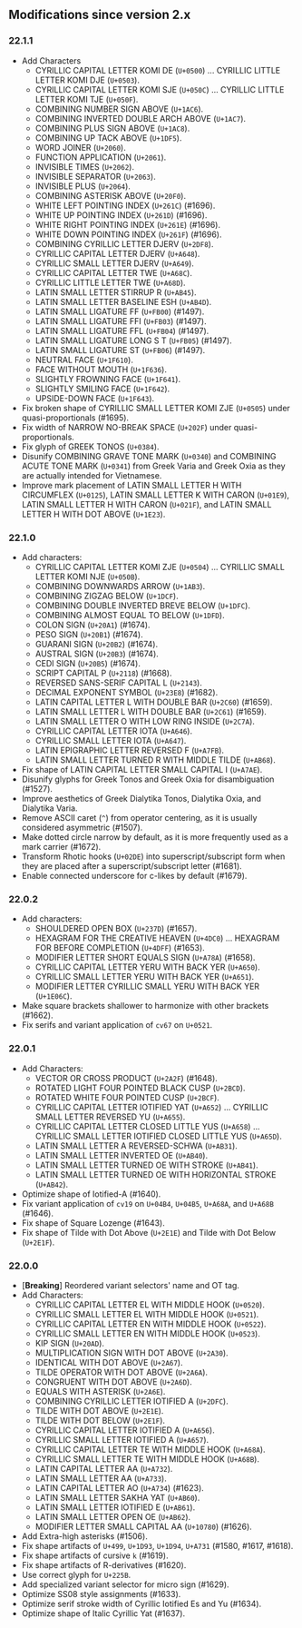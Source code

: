 ## Modifications since version 2.x

### 22.1.1

* Add Characters
  - CYRILLIC CAPITAL LETTER KOMI DE (`U+0500`) ... CYRILLIC LITTLE LETTER KOMI DJE (`U+0503`).
  - CYRILLIC CAPITAL LETTER KOMI SJE (`U+050C`) ... CYRILLIC LITTLE LETTER KOMI TJE (`U+050F`).
  - COMBINING NUMBER SIGN ABOVE (`U+1AC6`).
  - COMBINING INVERTED DOUBLE ARCH ABOVE (`U+1AC7`).
  - COMBINING PLUS SIGN ABOVE (`U+1AC8`).
  - COMBINING UP TACK ABOVE (`U+1DF5`).
  - WORD JOINER (`U+2060`).
  - FUNCTION APPLICATION (`U+2061`).
  - INVISIBLE TIMES (`U+2062`).
  - INVISIBLE SEPARATOR (`U+2063`).
  - INVISIBLE PLUS (`U+2064`).
  - COMBINING ASTERISK ABOVE (`U+20F0`).
  - WHITE LEFT POINTING INDEX (`U+261C`) (#1696).
  - WHITE UP POINTING INDEX (`U+261D`) (#1696).
  - WHITE RIGHT POINTING INDEX (`U+261E`) (#1696).
  - WHITE DOWN POINTING INDEX (`U+261F`) (#1696).
  - COMBINING CYRILLIC LETTER DJERV (`U+2DF8`).
  - CYRILLIC CAPITAL LETTER DJERV (`U+A648`).
  - CYRILLIC SMALL LETTER DJERV (`U+A649`).
  - CYRILLIC CAPITAL LETTER TWE (`U+A68C`).
  - CYRILLIC LITTLE LETTER TWE (`U+A68D`).
  - LATIN SMALL LETTER STIRRUP R (`U+AB45`).
  - LATIN SMALL LETTER BASELINE ESH (`U+AB4D`).
  - LATIN SMALL LIGATURE FF (`U+FB00`) (#1497).
  - LATIN SMALL LIGATURE FFI (`U+FB03`) (#1497).
  - LATIN SMALL LIGATURE FFL (`U+FB04`) (#1497).
  - LATIN SMALL LIGATURE LONG S T (`U+FB05`) (#1497).
  - LATIN SMALL LIGATURE ST (`U+FB06`) (#1497).
  - NEUTRAL FACE (`U+1F610`).
  - FACE WITHOUT MOUTH (`U+1F636`).
  - SLIGHTLY FROWNING FACE (`U+1F641`).
  - SLIGHTLY SMILING FACE (`U+1F642`).
  - UPSIDE-DOWN FACE (`U+1F643`).
* Fix broken shape of CYRILLIC SMALL LETTER KOMI ZJE (`U+0505`) under quasi-proportionals (#1695).
* Fix width of NARROW NO-BREAK SPACE (`U+202F`) under quasi-proportionals.
* Fix glyph of GREEK TONOS (`U+0384`).
* Disunify COMBINING GRAVE TONE MARK (`U+0340`) and COMBINING ACUTE TONE MARK (`U+0341`) from Greek Varia and Greek Oxia as they are actually intended for Vietnamese.
* Improve mark placement of LATIN SMALL LETTER H WITH CIRCUMFLEX (`U+0125`), LATIN SMALL LETTER K WITH CARON (`U+01E9`), LATIN SMALL LETTER H WITH CARON (`U+021F`), and LATIN SMALL LETTER H WITH DOT ABOVE (`U+1E23`).


### 22.1.0

* Add characters:
  - CYRILLIC CAPITAL LETTER KOMI ZJE (`U+0504`) ... CYRILLIC SMALL LETTER KOMI NJE (`U+050B`).
  - COMBINING DOWNWARDS ARROW (`U+1AB3`).
  - COMBINING ZIGZAG BELOW (`U+1DCF`).
  - COMBINING DOUBLE INVERTED BREVE BELOW (`U+1DFC`).
  - COMBINING ALMOST EQUAL TO BELOW (`U+1DFD`).
  - COLON SIGN (`U+20A1`) (#1674).
  - PESO SIGN (`U+20B1`) (#1674).
  - GUARANI SIGN (`U+20B2`) (#1674).
  - AUSTRAL SIGN (`U+20B3`) (#1674).
  - CEDI SIGN (`U+20B5`) (#1674).
  - SCRIPT CAPITAL P (`U+2118`) (#1668).
  - REVERSED SANS-SERIF CAPITAL L (`U+2143`).
  - DECIMAL EXPONENT SYMBOL (`U+23E8`) (#1682).
  - LATIN CAPITAL LETTER L WITH DOUBLE BAR (`U+2C60`) (#1659).
  - LATIN SMALL LETTER L WITH DOUBLE BAR (`U+2C61`) (#1659).
  - LATIN SMALL LETTER O WITH LOW RING INSIDE (`U+2C7A`).
  - CYRILLIC CAPITAL LETTER IOTA (`U+A646`).
  - CYRILLIC SMALL LETTER IOTA (`U+A647`).
  - LATIN EPIGRAPHIC LETTER REVERSED F (`U+A7FB`).
  - LATIN SMALL LETTER TURNED R WITH MIDDLE TILDE (`U+AB68`).
* Fix shape of LATIN CAPITAL LETTER SMALL CAPITAL I (`U+A7AE`).
* Disunify glyphs for Greek Tonos and Greek Oxia for disambiguation (#1527).
* Improve aesthetics of Greek Dialytika Tonos, Dialytika Oxia, and Dialytika Varia.
* Remove ASCII caret (`^`) from operator centering, as it is usually considered asymmetric (#1507).
* Make dotted circle narrow by default, as it is more frequently used as a mark carrier (#1672).
* Transform Rhotic hooks (`U+02DE`) into superscript/subscript form when they are placed after a superscript/subscript letter (#1681).
* Enable connected underscore for c-likes by default (#1679).


### 22.0.2

* Add characters:
  - SHOULDERED OPEN BOX (`U+237D`) (#1657).
  - HEXAGRAM FOR THE CREATIVE HEAVEN (`U+4DC0`) ... HEXAGRAM FOR BEFORE COMPLETION (`U+4DFF`) (#1653).
  - MODIFIER LETTER SHORT EQUALS SIGN (`U+A78A`) (#1658).
  - CYRILLIC CAPITAL LETTER YERU WITH BACK YER (`U+A650`).
  - CYRILLIC SMALL LETTER YERU WITH BACK YER (`U+A651`).
  - MODIFIER LETTER CYRILLIC SMALL YERU WITH BACK YER (`U+1E06C`).
* Make square brackets shallower to harmonize with other brackets (#1662).
* Fix serifs and variant application of `cv67` on `U+0521`.


### 22.0.1

* Add Characters:
  - VECTOR OR CROSS PRODUCT (`U+2A2F`) (#1648).
  - ROTATED LIGHT FOUR POINTED BLACK CUSP (`U+2BCD`).
  - ROTATED WHITE FOUR POINTED CUSP (`U+2BCF`).
  - CYRILLIC CAPITAL LETTER IOTIFIED YAT (`U+A652`) ... CYRILLIC SMALL LETTER REVERSED YU (`U+A655`).
  - CYRILLIC CAPITAL LETTER CLOSED LITTLE YUS (`U+A658`) ... CYRILLIC SMALL LETTER IOTIFIED CLOSED LITTLE YUS (`U+A65D`).
  - LATIN SMALL LETTER A REVERSED-SCHWA (`U+AB31`).
  - LATIN SMALL LETTER INVERTED OE (`U+AB40`).
  - LATIN SMALL LETTER TURNED OE WITH STROKE (`U+AB41`).
  - LATIN SMALL LETTER TURNED OE WITH HORIZONTAL STROKE (`U+AB42`).
* Optimize shape of Iotified-A (#1640).
* Fix variant application of `cv19` on `U+04B4`, `U+04B5`, `U+A68A`, and `U+A68B` (#1646).
* Fix shape of Square Lozenge (#1643).
* Fix shape of Tilde with Dot Above (`U+2E1E`) and Tilde with Dot Below (`U+2E1F`).


### 22.0.0

* \[**Breaking**\] Reordered variant selectors' name and OT tag.
* Add Characters:
  - CYRILLIC CAPITAL LETTER EL WITH MIDDLE HOOK (`U+0520`).
  - CYRILLIC SMALL LETTER EL WITH MIDDLE HOOK (`U+0521`).
  - CYRILLIC CAPITAL LETTER EN WITH MIDDLE HOOK (`U+0522`).
  - CYRILLIC SMALL LETTER EN WITH MIDDLE HOOK (`U+0523`).
  - KIP SIGN (`U+20AD`).
  - MULTIPLICATION SIGN WITH DOT ABOVE (`U+2A30`).
  - IDENTICAL WITH DOT ABOVE (`U+2A67`).
  - TILDE OPERATOR WITH DOT ABOVE (`U+2A6A`).
  - CONGRUENT WITH DOT ABOVE (`U+2A6D`).
  - EQUALS WITH ASTERISK (`U+2A6E`).
  - COMBINING CYRILLIC LETTER IOTIFIED A (`U+2DFC`).
  - TILDE WITH DOT ABOVE (`U+2E1E`).
  - TILDE WITH DOT BELOW (`U+2E1F`).
  - CYRILLIC CAPITAL LETTER IOTIFIED A (`U+A656`).
  - CYRILLIC SMALL LETTER IOTIFIED A (`U+A657`).
  - CYRILLIC CAPITAL LETTER TE WITH MIDDLE HOOK (`U+A68A`).
  - CYRILLIC SMALL LETTER TE WITH MIDDLE HOOK (`U+A68B`).
  - LATIN CAPITAL LETTER AA (`U+A732`).
  - LATIN SMALL LETTER AA (`U+A733`).
  - LATIN CAPITAL LETTER AO (`U+A734`) (#1623).
  - LATIN SMALL LETTER SAKHA YAT (`U+AB60`).
  - LATIN SMALL LETTER IOTIFIED E (`U+AB61`).
  - LATIN SMALL LETTER OPEN OE (`U+AB62`).
  - MODIFIER LETTER SMALL CAPITAL AA (`U+10780`) (#1626).
* Add Extra-high asterisks (#1506).
* Fix shape artifacts of `U+499`, `U+1D93`, `U+1D94`, `U+A731` (#1580, #1617, #1618).
* Fix shape artifacts of cursive `k` (#1619).
* Fix shape artifacts of R-derivatives (#1620).
* Use correct glyph for `U+225B`.
* Add specialized variant selector for micro sign (#1629).
* Optimize SS08 style assignments (#1633).
* Optimize serif stroke width of Cyrillic Iotified Es and Yu (#1634).
* Optimize shape of Italic Cyrillic Yat (#1637).

